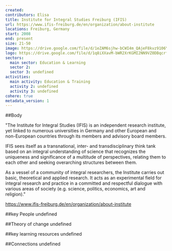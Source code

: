 ```yaml
---
created:
contributors: Elisa
title: Institute for Integral Studies Freiburg (IFIS)
url: https://www.ifis-freiburg.de/en/organization/about-institute 
locations: Freiburg, Germany
start: 2008
end: present
size: 21-50
image: https://drive.google.com/file/d/1eZAM6sjhw-bCWI4m_QAjeF8kvz9106YE/view?usp=drive_link
logo: https://drive.google.com/file/d/1q8iXXavM-bWR2XrKGMI2NN9VZ0DBqcrf/view?usp=drive_link
sectors:
  main sector: Education & Learning
  sector 2: 
  sector 3: undefined
activities: 
  main activity: Education & Training
  activity 2: undefined
  activity 3: undefined
cohere: true
metadata_version: 1
---
```



##Body

"The Institute for Integral Studies (IFIS) is an independent research institute, yet linked to numerous universities in Germany and other European and non-European countries through its members and advisory board members.

IFIS sees itself as a transnational, inter- and transdisciplinary think tank based on an integral understanding of science that recognizes the uniqueness and significance of a multitude of perspectives, relating them to each other and seeking overarching structures between them.

As a vessel of a community of integral researchers, the Institute carries out basic, theoretical and applied research. It acts as an experimental field for integral research and practice in a committed and respectful dialogue with various areas of society (e.g. science, politics, economics, art and religion)."

https://www.ifis-freiburg.de/en/organization/about-institute


##key People
undefined

##Theory of change
undefined

##key learning resources
undefined

##Connections
undefined


